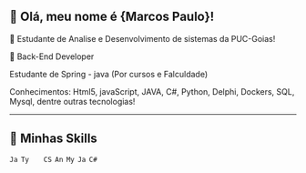 ## 💜 Olá, meu nome é <strong>{Marcos Paulo}!</strong>


🔭 Estudante de Analise e Desenvolvimento de sistemas da PUC-Goias!

💬 Back-End Developer

Estudante de Spring - java (Por cursos e Falculdade)


Conhecimentos: Html5, javaScript, JAVA, C#, Python, Delphi, Dockers, SQL, Mysql, dentre outras tecnologias!

----

## 🚀 Minhas Skills

<code><img height="16" src="https://img.shields.io/badge/JavaScript-323330?style=flat&logo=javascript&logoColor=F7DF1E" alt="Javascript"/></code>
<code><img height="16" src="https://img.shields.io/badge/TypeScript-007ACC?style=flat&logo=typescript&logoColor=white" alt="Typescript"/></code>
<code><img height="16" src="https://img.shields.io/badge/HTML-239120?style=flat&logo=html5&logoColor=white"/></code>
<code><img height="16" src="https://img.shields.io/badge/CSS-239120?&style=flat&logo=css3&logoColor=white" alt="CSS"/></code>
<code><img height="16" src="https://img.shields.io/badge/Angular-DD0031?style=flat&logo=angular&logoColor=white" alt="Angular"/></code>
<code><img height="16" src="https://img.shields.io/badge/MySQL-00000F?style=flat&logo=mysql&logoColor=white" alt="MySQL"/></code>
<code><img height="16" src="https://img.shields.io/badge/Java-ED8B00?style=flat&logo=java&logoColor=white" alt="Java"/></code>
<code><img height="16" src="https://img.shields.io/badge/C%23-239120?style=flat&logo=c-sharp&logoColor=white"  alt="C#"/></code>


